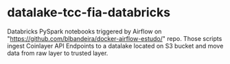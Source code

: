# datalake-tcc-fia-databricks

Databricks PySpark notebooks triggered by Airflow on "https://github.com/blbandeira/docker-airflow-estudo/" repo. Those scripts ingest Coinlayer API Endpoints to a datalake located on S3 bucket and move data from raw layer to trusted layer.
